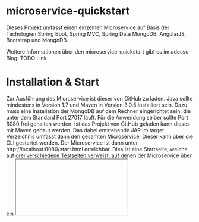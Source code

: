 # microservice-quickstart

Dieses Projekt umfasst einen einzelnen Microservice auf Basis der Techologien Spring Boot, 
Spring MVC, Spring Data MongoDB, AngularJS, Bootstrap und MongoDB.

Weitere Informationen über den microservice-quickstart gibt es im adesso Blog: 
TODO Link

# Installation & Start

Zur Ausführung des Microservice ist dieser von GitHub zu laden.
Java sollte mindestens in Version 1.7 und Maven in Version 3.0.5 installiert sein. 
Dazu muss eine Installation der MongoDB auf dem Rechner eingerichtet sein, die unter dem Standard Port 27017 läuft.
Für die Anwendung selber sollte Port 8080 frei gehalten werden.
Ist das Projekt von GitHub geladen kann dieses mit Maven gebaut werden. 
Das dabei entstehende JAR im target Verzeichnis umfasst dann den gesamten Microservice. 
Dieser kann über die CLI gestartet werden. Der Microservice ist dann unter http://localhost:8080/start.html erreichbar.
Dies ist eine Startseite, welche auf drei verschiedene Testseiten verweist,
auf denen der Microservice über ein <iframe>-Element eingebunden ist.

